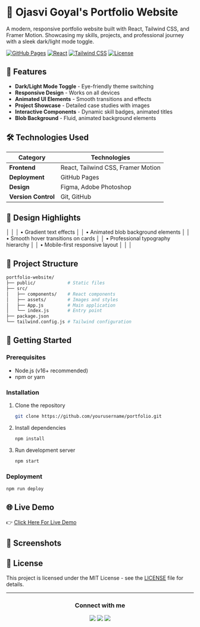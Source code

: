 # 🚀 Ojasvi Goyal's Portfolio Website


A modern, responsive portfolio website built with React, Tailwind CSS, and Framer Motion. Showcasing my skills, projects, and professional journey with a sleek dark/light mode toggle.

[![GitHub Pages](https://img.shields.io/badge/GitHub%20Pages-Deployed-success)](https://yourusername.github.io)
[![React](https://img.shields.io/badge/React-18.2-blue)](https://reactjs.org/)
[![Tailwind CSS](https://img.shields.io/badge/Tailwind_CSS-3.3-06B6D4)](https://tailwindcss.com/)
[![License](https://img.shields.io/badge/License-MIT-green)](LICENSE)

## 🌟 Features

- **Dark/Light Mode Toggle** - Eye-friendly theme switching
- **Responsive Design** - Works on all devices
- **Animated UI Elements** - Smooth transitions and effects
- **Project Showcase** - Detailed case studies with images
- **Interactive Components** - Dynamic skill badges, animated titles
- **Blob Background** - Fluid, animated background elements

## 🛠 Technologies Used

| Category       | Technologies |
|----------------|--------------|
| **Frontend**   | React, Tailwind CSS, Framer Motion |
| **Deployment** | GitHub Pages |
| **Design**     | Figma, Adobe Photoshop |
| **Version Control** | Git, GitHub |

## 🎨 Design Highlights



│                                                               │
│   • Gradient text effects                                     │
│   • Animated blob background elements                         │
│   • Smooth hover transitions on cards                         │
│   • Professional typography hierarchy                         │
│   • Mobile-first responsive layout                            │
│                                                               │



## 📂 Project Structure

```bash
portfolio-website/
├── public/            # Static files
├── src/
│   ├── components/    # React components
│   ├── assets/        # Images and styles
│   ├── App.js         # Main application
│   └── index.js       # Entry point
├── package.json
└── tailwind.config.js # Tailwind configuration
```

## 🚀 Getting Started

### Prerequisites
- Node.js (v16+ recommended)
- npm or yarn

### Installation
1. Clone the repository
   ```bash
   git clone https://github.com/yourusername/portfolio.git
   ```
2. Install dependencies
   ```bash
   npm install
   ```
3. Run development server
   ```bash
   npm start
   ```

### Deployment
```bash
npm run deploy
```

## 🌐 Live Demo
 
👉 [Click Here For Live Demo](https://fr34ky-coder.github.io)

## 📸 Screenshots



## 📜 License

This project is licensed under the MIT License - see the [LICENSE](LICENSE) file for details.

---

<div align="center">
  <h3>Connect with me</h3>
  <p>
    <a href="https://github.com/FR34KY-CODER" target="_blank"><img src="https://img.shields.io/badge/GitHub-100000?style=for-the-badge&logo=github&logoColor=white"></a>
    <a href="https://www.linkedin.com/in/ojasvi-goyal-85b82525b/" target="_blank"><img src="https://img.shields.io/badge/LinkedIn-0077B5?style=for-the-badge&logo=linkedin&logoColor=white"></a>
    <a href="mailto:ojasvigoyal275@gmail.com" target="_blank"><img src="https://img.shields.io/badge/Gmail-D14836?style=for-the-badge&logo=gmail&logoColor=white"></a>
  </p>
</div>
